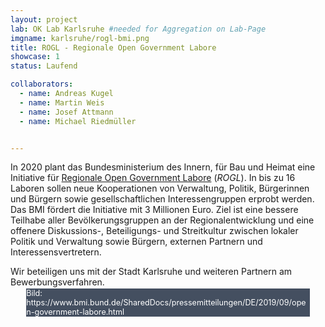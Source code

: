 ```yaml
---
layout: project
lab: OK Lab Karlsruhe #needed for Aggregation on Lab-Page
imgname: karlsruhe/rogl-bmi.png
title: ROGL - Regionale Open Government Labore
showcase: 1
status: Laufend

collaborators:
  - name: Andreas Kugel
  - name: Martin Weis
  - name: Josef Attmann
  - name: Michael Riedmüller


---
```


In 2020 plant das Bundesministerium des Innern, für Bau und Heimat eine Initiative für [Regionale Open Government Labore](https://www.bmi.bund.de/SharedDocs/pressemitteilungen/DE/2019/09/open-government-labore.html) (*ROGL*). In bis zu 16 Laboren sollen neue Kooperationen von Verwaltung, Politik, Bürgerinnen und Bürgern sowie gesellschaftlichen Interessengruppen erprobt werden. Das BMI fördert die Initiative mit 3 Millionen Euro. Ziel ist eine bessere Teilhabe aller Bevölkerungsgruppen an der Regionalentwicklung und eine offenere Diskussions-, Beteiligungs- und Streitkultur zwischen lokaler Politik und Verwaltung sowie Bürgern, externen Partnern und Interessensvertretern.

Wir beteiligen uns mit der Stadt Karlsruhe und weiteren Partnern am Bewerbungsverfahren.

<fig style="position:relative;">
          <img src="/projects/karlsruhe/rogl-bmi.png" alt="">
		  <figcaption style="position:relative;bottom:1em;font-size:90%;left:5%;width:90%;font-size:90%;background:#444f60;color:white;">Bild: https://www.bmi.bund.de/SharedDocs/pressemitteilungen/DE/2019/09/open-government-labore.html</figcaption>
		  </fig>
      

